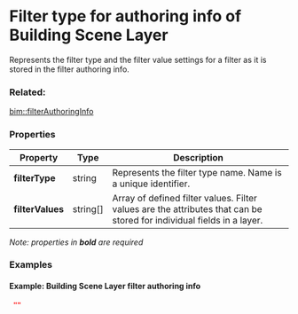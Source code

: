 # Filter type for authoring info of Building Scene Layer

Represents the filter type and the filter value settings for a filter as it is stored in the filter authoring info.

### Related:

[bim::filterAuthoringInfo](filterAuthoringInfo.md)
### Properties

| Property | Type | Description |
| --- | --- | --- |
| **filterType** | string | Represents the filter type name. Name is a unique identifier. |
| **filterValues** | string[] | Array of defined filter values. Filter values are the attributes that can be stored for individual fields in a layer. |

*Note: properties in **bold** are required*

### Examples 

#### Example: Building Scene Layer filter authoring info 

```json
 "" 
```

